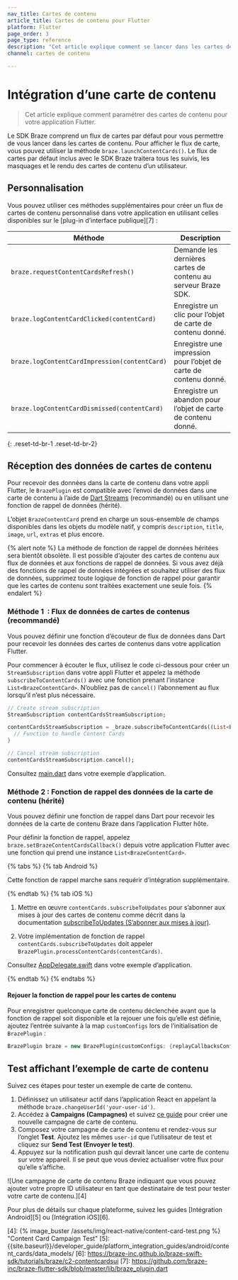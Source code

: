 ```yaml
---
nav_title: Cartes de contenu
article_title: Cartes de contenu pour Flutter
platform: Flutter
page_order: 3
page_type: reference
description: "Cet article explique comment se lancer dans les cartes de contenu pour les applications Flutter."
channel: cartes de contenu

---
```


# Intégration d’une carte de contenu

> Cet article explique comment paramétrer des cartes de contenu pour votre application Flutter.

Le SDK Braze comprend un flux de cartes par défaut pour vous permettre de vous lancer dans les cartes de contenu. Pour afficher le flux de carte, vous pouvez utiliser la méthode `braze.launchContentCards()`. Le flux de cartes par défaut inclus avec le SDK Braze traitera tous les suivis, les masquages et le rendu des cartes de contenu d’un utilisateur.

## Personnalisation

Vous pouvez utiliser ces méthodes supplémentaires pour créer un flux de cartes de contenu personnalisé dans votre application en utilisant celles disponibles sur le [plug-in d’interface publique][7] :

| Méthode                                         | Description                                                                                            |
| ---------------------------------------------- | ------------------------------------------------------------------------------------------------------ |
| `braze.requestContentCardsRefresh()`     | Demande les dernières cartes de contenu au serveur Braze SDK.                                           |
| `braze.logContentCardClicked(contentCard)`    | Enregistre un clic pour l’objet de carte de contenu donné.                                                            |
| `braze.logContentCardImpression(contentCard)` | Enregistre une impression pour l’objet de carte de contenu donné.                                                      |
| `braze.logContentCardDismissed(contentCard)`  | Enregistre un abandon pour l’objet de carte de contenu donné.                                                        |
{: .reset-td-br-1 .reset-td-br-2}

## Réception des données de cartes de contenu

Pour recevoir des données dans la carte de contenu dans votre appli Flutter, le `BrazePlugin` est compatible avec l’envoi de données dans une carte de contenu à l’aide de [Dart Streams](https://dart.dev/tutorials/language/streams) (recommandé) ou en utilisant une fonction de rappel de données (hérité).

L’objet `BrazeContentCard` [](https://pub.dev/documentation/braze_plugin/latest/braze_plugin/BrazeContentCard-class.html) prend en charge un sous-ensemble de champs disponibles dans les objets du modèle natif, y compris `description`, `title`, `image`, `url`, `extras` et plus encore.

{% alert note %} La méthode de fonction de rappel de données héritées sera bientôt obsolète. Il est possible d’ajouter des cartes de contenu aux flux de données et aux fonctions de rappel de données. Si vous avez déjà des fonctions de rappel de données intégrées et souhaitez utiliser des flux de données, supprimez toute logique de fonction de rappel pour garantir que les cartes de contenu sont traitées exactement une seule fois. {% endalert %}

### Méthode 1  : Flux de données de cartes de contenus (recommandé)

Vous pouvez définir une fonction d’écouteur de flux de données dans Dart pour recevoir les données des cartes de contenus dans votre application Flutter.

Pour commencer à écouter le flux, utilisez le code ci-dessous pour créer un `StreamSubscription` dans votre appli Flutter et appelez la méthode `subscribeToContentCards()` avec une fonction prenant l’instance `List<BrazeContentCard>`. N’oubliez pas de `cancel()` l’abonnement au flux lorsqu’il n’est plus nécessaire.

```dart
// Create stream subscription
StreamSubscription contentCardsStreamSubscription;

contentCardsStreamSubscription = _braze.subscribeToContentCards((List<BrazeContentCard> contentCards) {
  // Function to handle Content Cards
}

// Cancel stream subscription
contentCardsStreamSubscription.cancel();
```

Consultez [main.dart](https://github.com/braze-inc/braze-flutter-sdk/blob/master/example/lib/main.dart) dans votre exemple d’application.

### Méthode 2 : Fonction de rappel des données de la carte de contenu (hérité)

Vous pouvez définir une fonction de rappel dans Dart pour recevoir les données de la carte de contenu Braze dans l’application Flutter hôte.

Pour définir la fonction de rappel, appelez `braze.setBrazeContentCardsCallback()` depuis votre application Flutter avec une fonction qui prend une instance `List<BrazeContentCard>`.

{% tabs %}
{% tab Android %}

Cette fonction de rappel marche sans requérir d’intégration supplémentaire.

{% endtab %}
{% tab iOS %}

1. Mettre en œuvre `contentCards.subscribeToUpdates` pour s’abonner aux mises à jour des cartes de contenu comme décrit dans la documentation [subscribeToUpdates (S’abonner aux mises à jour)](https://braze-inc.github.io/braze-swift-sdk/documentation/brazekit/braze/contentcards-swift.class/subscribetoupdates(_:)).

2. Votre implémentation de fonction de rappel `contentCards.subscribeToUpdates` doit appeler `BrazePlugin.processContentCards(contentCards)`.

Consultez [AppDelegate.swift](https://github.com/braze-inc/braze-flutter-sdk/blob/master/example/ios/Runner/AppDelegate.swift) dans votre exemple d’application.

{% endtab %}
{% endtabs %}

#### Rejouer la fonction de rappel pour les cartes de contenu

Pour enregistrer quelconque carte de contenu déclenchée avant que la fonction de rappel soit disponible et la rejouer une fois qu’elle est définie, ajoutez l’entrée suivante à la map `customConfigs` lors de l’initialisation de `BrazePlugin` :
```dart
BrazePlugin braze = new BrazePlugin(customConfigs: {replayCallbacksConfigKey: true});
```

## Test affichant l’exemple de carte de contenu

Suivez ces étapes pour tester un exemple de carte de contenu.

1. Définissez un utilisateur actif dans l’application React en appelant la méthode `braze.changeUserId('your-user-id')`.
2. Accédez à **Campaigns (Campagnes)** et suivez [ce guide][3] pour créer une nouvelle campagne de carte de contenu.
3. Composez votre campagne de carte de contenu et rendez-vous sur l’onglet **Test**. Ajoutez les mêmes `user-id` que l’utilisateur de test et cliquez sur **Send Test (Envoyer le test)**.
4. Appuyez sur la notification push qui devrait lancer une carte de contenu sur votre appareil. Il se peut que vous deviez actualiser votre flux pour qu’elle s’affiche.

![Une campagne de carte de contenu Braze indiquant que vous pouvez ajouter votre propre ID utilisateur en tant que destinataire de test pour tester votre carte de contenu.][4]

Pour plus de détails sur chaque plateforme, suivez les guides [Intégration Android][5] ou [Intégration iOS][6].


[3]: {{site.baseurl}}/user_guide/message_building_by_channel/content_cards/create
[4]: {% image_buster /assets/img/react-native/content-card-test.png %} "Content Card Campaign Test"
[5]: {{site.baseurl}}/developer_guide/platform_integration_guides/android/content_cards/data_models/
[6]: https://braze-inc.github.io/braze-swift-sdk/tutorials/braze/c2-contentcardsui
[7]: https://github.com/braze-inc/braze-flutter-sdk/blob/master/lib/braze_plugin.dart
